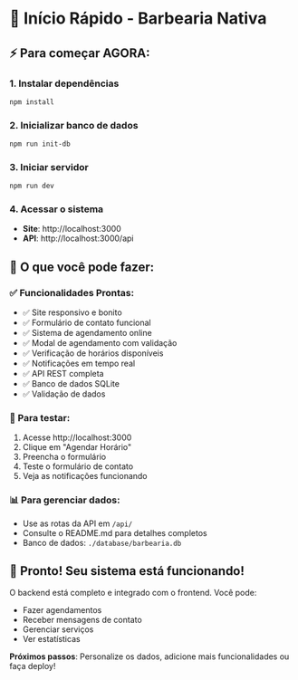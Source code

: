 # 🚀 Início Rápido - Barbearia Nativa

## ⚡ Para começar AGORA:

### 1. Instalar dependências
```bash
npm install
```

### 2. Inicializar banco de dados
```bash
npm run init-db
```

### 3. Iniciar servidor
```bash
npm run dev
```

### 4. Acessar o sistema
- **Site**: http://localhost:3000
- **API**: http://localhost:3000/api

## 🎯 O que você pode fazer:

### ✅ Funcionalidades Prontas:
- ✅ Site responsivo e bonito
- ✅ Formulário de contato funcional
- ✅ Sistema de agendamento online
- ✅ Modal de agendamento com validação
- ✅ Verificação de horários disponíveis
- ✅ Notificações em tempo real
- ✅ API REST completa
- ✅ Banco de dados SQLite
- ✅ Validação de dados

### 🔧 Para testar:
1. Acesse http://localhost:3000
2. Clique em "Agendar Horário"
3. Preencha o formulário
4. Teste o formulário de contato
5. Veja as notificações funcionando

### 📊 Para gerenciar dados:
- Use as rotas da API em `/api/`
- Consulte o README.md para detalhes completos
- Banco de dados: `./database/barbearia.db`

## 🎉 Pronto! Seu sistema está funcionando!

O backend está completo e integrado com o frontend. Você pode:
- Fazer agendamentos
- Receber mensagens de contato
- Gerenciar serviços
- Ver estatísticas

**Próximos passos**: Personalize os dados, adicione mais funcionalidades ou faça deploy!
